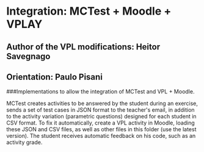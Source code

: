 # Integration: MCTest + Moodle + VPLAY
## Author of the VPL modifications: Heitor Savegnago
## Orientation: Paulo Pisani

###Implementations to allow the integration of MCTest and VPL + Moodle.

MCTest creates activities to be answered by the 
student during an exercise, sends a set of test 
cases in JSON format to the teacher's email, in 
addition to the activity variation (parametric 
questions) designed for each student in CSV format. 
To fix it automatically, create a VPL activity in 
Moodle, loading these JSON and CSV files, as well as 
other files in this folder (use the latest version). 
The student receives automatic feedback on his code, 
such as an activity grade.
